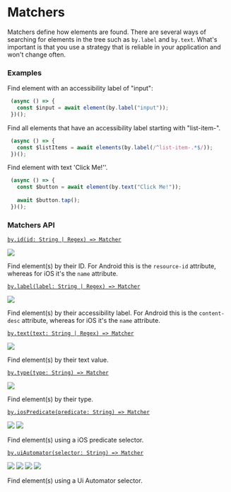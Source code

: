 # Matchers

Matchers define how elements are found. There are several ways of searching for elements in the tree such as `by.label` and `by.text`. What's important is that you use a strategy that is reliable in your application and won't change often.

### Examples
 
Find element with an accessibility label of "input": 

```javascript
 (async () => {
   const $input = await element(by.label("input"));
 })();
```

Find all elements that have an accessibility label starting with "list-item-".

```javascript
 (async () => {
   const $listItems = await elements(by.label(/^list-item-.*$/));
 })();
```

Find element with text 'Click Me!''.

```javascript
 (async () => {
   const $button = await element(by.text("Click Me!"));
   
   await $button.tap();
 })();
```

### Matchers API

[```by.id(id: String | Regex) => Matcher```](./matchers/byId.md)

<img src="https://img.shields.io/badge/Platforms-Both-blue.svg" />

Find element(s) by their ID. For Android this is the `resource-id` attribute, whereas for iOS it's the `name` attribute.

[```by.label(label: String | Regex) => Matcher```](./matchers/byLabel.md)

<img src="https://img.shields.io/badge/Platforms-Both-blue.svg" />

Find element(s) by their accessibility label. For Android this is the `content-desc` attribute, whereas for iOS it's the `name` attribute.

[```by.text(text: String | Regex) => Matcher```](./matchers/byText.md)

<img src="https://img.shields.io/badge/Platforms-Both-blue.svg" />

Find element(s) by their text value.

[```by.type(type: String) => Matcher```](./matchers/byType.md)

<img src="https://img.shields.io/badge/Platforms-Both-blue.svg" />

Find element(s) by their type.

[```by.iosPredicate(predicate: String) => Matcher```](./matchers/byIosPredicate.md)

<img src="https://img.shields.io/badge/Platforms-iOS-blue.svg" /> <img src="https://img.shields.io/badge/Docs-TODO-red.svg" />

Find element(s) using a iOS predicate selector.

[```by.uiAutomator(selector: String) => Matcher```](./matchers/ByUiAutomator.md)

<img src="https://img.shields.io/badge/Platforms-Android-blue.svg" /> <img src="https://img.shields.io/badge/Dev-TODO-red.svg" /> <img src="https://img.shields.io/badge/Docs-TODO-red.svg" /> <img src="https://img.shields.io/badge/Tests-TODO-red.svg" />

Find element(s) using a Ui Automator selector.